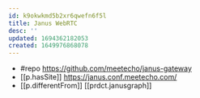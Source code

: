 ```yaml
---
id: k9okwkmd5b2xr6qwefn6f5l
title: Janus WebRTC
desc: ''
updated: 1694362182053
created: 1649976868078
---
```


- #repo https://github.com/meetecho/janus-gateway
- [[p.hasSite]] https://janus.conf.meetecho.com/
- [[p.differentFrom]] [[prdct.janusgraph]]